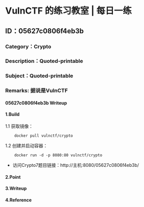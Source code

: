 # VulnCTF 的练习教室 | 每日一练
## ID：05627c0806f4eb3b
### Category：Crypto
### Description：Quoted-printable 
### Subject：Quoted-printable 
### Remarks: 据说是VulnCTF

#### 05627c0806f4eb3b Writeup

#### 1.Build

1.1 获取镜像：

```
    docker pull vulnctf/crypto
```

1.2 创建并启动容器：

```
    docker run -d -p 8080:80 vulnctf/crypto
```

* 访问Crypto7题目链接：http://主机:8080/05627c0806f4eb3b/


#### 2.Point


#### 3.Writeup


#### 4.Reference


 